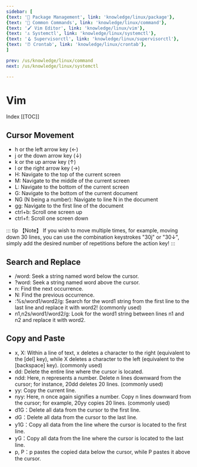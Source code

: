 ```yaml
---
sidebar: [
{text: '🔧 Package Management', link: 'knowledge/linux/package'},
{text: '🌈 Common Commands', link: 'knowledge/linux/command'},
{text: '🖌 Vim Editor', link: 'knowledge/linux/vim'},
{text: '⚓️ Systemctl', link: 'knowledge/linux/systemctl'},
{text: '🪝 Supervisorctl', link: 'knowledge/linux/supervisorctl'},
{text: '⏰ Crontab', link: 'knowledge/linux/crontab'},
]

prev: /us/knowledge/linux/command
next: /us/knowledge/linux/systemctl

---
```


# Vim

Index
[[TOC]]

## Cursor Movement

- h or the left arrow key (←)
- j or the down arrow key (↓)
- k or the up arrow key (↑)
- l or the right arrow key (→)
- H: Navigate to the top of the current screen
- M: Navigate to the middle of the current screen
- L: Navigate to the bottom of the current screen
- G: Navigate to the bottom of the current document
- NG (N being a number): Navigate to line N in the document
- gg: Navigate to the first line of the document
- ctrl+b: Scroll one screen up
- ctrl+f: Scroll one screen down

::: tip 【Note】
If you wish to move multiple times, for example, moving down 30 lines, you can use the combination keystrokes "30j" or "30↓", simply add the desired number of repetitions before the action key!
:::

## Search and Replace

- /word: Seek a string named word below the cursor.
- ?word: Seek a string named word above the cursor.
- n: Find the next occurrence.
- N: Find the previous occurrence.
- :%s/word1/word2/g: Search for the word1 string from the first line to the last line and replace it with word2! (commonly used)
- n1,n2s/word1/word2/g: Look for the word1 string between lines n1 and n2 and replace it with word2.


## Copy and Paste

- x, X: Within a line of text, x deletes a character to the right (equivalent to the [del] key), while X deletes a character to the left (equivalent to the [backspace] key). (commonly used)
- dd: Delete the entire line where the cursor is located.
- ndd: Here, n represents a number. Delete n lines downward from the cursor; for instance, 20dd deletes 20 lines. (commonly used)
- yy: Copy the current line.
- nyy: Here, n once again signifies a number. Copy n lines downward from the cursor; for example, 20yy copies 20 lines. (commonly used)
- d1G：Delete all data from the cursor to the first line.
- dG：Delete all data from the cursor to the last line.
- y1G：Copy all data from the line where the cursor is located to the first line.
- yG：Copy all data from the line where the cursor is located to the last line.
- p, P：p pastes the copied data below the cursor, while P pastes it above the cursor.